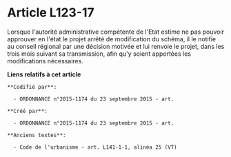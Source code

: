 # Article L123-17

Lorsque l'autorité administrative compétente de l'Etat estime ne pas pouvoir approuver en l'état le projet arrêté de
modification du schéma, il le notifie au conseil régional par une décision motivée et lui renvoie le projet, dans les trois
mois suivant sa transmission, afin qu'y soient apportées les modifications nécessaires.

**Liens relatifs à cet article**

	**Codifié par**:

	  - ORDONNANCE n°2015-1174 du 23 septembre 2015 - art.

	**Créé par**:

	  - ORDONNANCE n°2015-1174 du 23 septembre 2015 - art.

	**Anciens textes**:

	  - Code de l'urbanisme - art. L141-1-1, alinéa 25 (VT)
